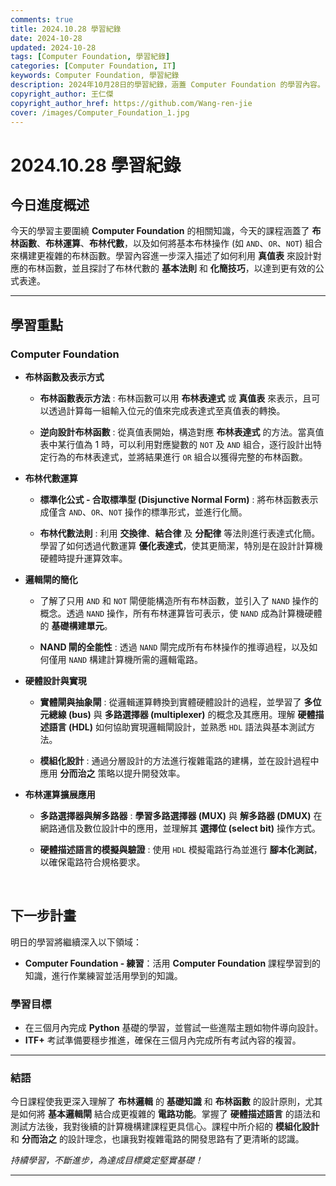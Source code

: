 ```yaml
---
comments: true
title: 2024.10.28 學習紀錄
date: 2024-10-28
updated: 2024-10-28
tags: [Computer Foundation, 學習紀錄]
categories: [Computer Foundation, IT]
keywords: Computer Foundation, 學習紀錄
description: 2024年10月28日的學習紀錄，涵蓋 Computer Foundation 的學習內容。
copyright_author: 王仁傑
copyright_author_href: https://github.com/Wang-ren-jie
cover: /images/Computer_Foundation_1.jpg
---
```


# 2024.10.28 學習紀錄

## 今日進度概述

今天的學習主要圍繞 **Computer Foundation** 的相關知識，今天的課程涵蓋了 **布林函數**、**布林運算**、**布林代數**，以及如何將基本布林操作 (如 `AND`、`OR`、`NOT`) 組合來構建更複雜的布林函數。學習內容進一步深入描述了如何利用 **真值表** 來設計對應的布林函數，並且探討了布林代數的 **基本法則** 和 **化簡技巧**，以達到更有效的公式表達。

---

## 學習重點

### Computer Foundation

- **布林函數及表示方式**
    - **布林函數表示方法** : 布林函數可以用 **布林表達式** 或 **真值表** 來表示，且可以透過計算每一組輸入位元的值來完成表達式至真值表的轉換。

    - **逆向設計布林函數** : 從真值表開始，構造對應 **布林表達式** 的方法。當真值表中某行值為 1 時，可以利用對應變數的 `NOT` 及 `AND` 組合，逐行設計出特定行為的布林表達式，並將結果進行 `OR` 組合以獲得完整的布林函數。
  

- **布林代數運算**
    - **標準化公式 - 合取標準型 (Disjunctive Normal Form\)** : 將布林函數表示成僅含 `AND`、`OR`、`NOT` 操作的標準形式，並進行化簡。

    - **布林代數法則** : 利用 **交換律**、**結合律** 及 **分配律** 等法則進行表達式化簡。學習了如何透過代數運算 **優化表達式**，使其更簡潔，特別是在設計計算機硬體時提升運算效率。

- **邏輯閘的簡化**
    - 了解了只用 `AND` 和 `NOT` 閘便能構造所有布林函數，並引入了 `NAND` 操作的概念。透過 `NAND` 操作，所有布林運算皆可表示，使 `NAND` 成為計算機硬體的 **基礎構建單元**。

    - **NAND 閘的全能性** : 透過 `NAND` 閘完成所有布林操作的推導過程，以及如何僅用 `NAND` 構建計算機所需的邏輯電路。

- **硬體設計與實現**
    - **實體閘與抽象閘** : 從邏輯運算轉換到實體硬體設計的過程，並學習了 **多位元總線 (bus\)** 與 **多路選擇器 (multiplexer\)** 的概念及其應用。理解 **硬體描述語言 (HDL\)** 如何協助實現邏輯閘設計，並熟悉 `HDL` 語法與基本測試方法。

    - **模組化設計** : 通過分層設計的方法進行複雜電路的建構，並在設計過程中應用 **分而治之** 策略以提升開發效率。

- **布林運算擴展應用**
    - **多路選擇器與解多路器** : **學習多路選擇器 (MUX\)** 與 **解多路器 (DMUX)** 在網路通信及數位設計中的應用，並理解其 **選擇位 (select bit)** 操作方式。

    - **硬體描述語言的模擬與驗證** : 使用 `HDL` 模擬電路行為並進行 **腳本化測試**，以確保電路符合規格要求。


</br>


## 下一步計畫

明日的學習將繼續深入以下領域：

- **Computer Foundation - 練習**：活用 **Computer Foundation** 課程學習到的知識，進行作業練習並活用學到的知識。

### 學習目標

- 在三個月內完成 **Python** 基礎的學習，並嘗試一些進階主題如物件導向設計。
- **ITF+** 考試準備要穩步推進，確保在三個月內完成所有考試內容的複習。

---

### 結語

今日課程使我更深入理解了 **布林邏輯** 的 **基礎知識** 和 **布林函數** 的設計原則，尤其是如何將 **基本邏輯閘** 結合成更複雜的 **電路功能**。掌握了 **硬體描述語言** 的語法和測試方法後，我對後續的計算機構建課程更具信心。課程中所介紹的 **模組化設計** 和 **分而治之** 的設計理念，也讓我對複雜電路的開發思路有了更清晰的認識。


_持續學習，不斷進步，為達成目標奠定堅實基礎！_

---
